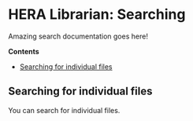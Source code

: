 # HERA Librarian: Searching

Amazing search documentation goes here!

**Contents**

- [Searching for individual files](#searching-for-individual-files)


## Searching for individual files

You can search for individual files.
